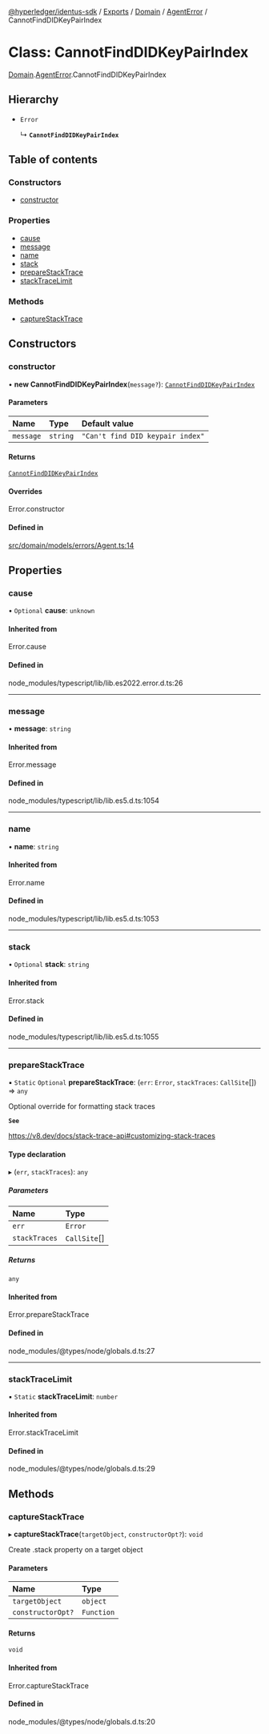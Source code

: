 [@hyperledger/identus-sdk](../README.md) / [Exports](../modules.md) / [Domain](../modules/Domain.md) / [AgentError](../modules/Domain.AgentError.md) / CannotFindDIDKeyPairIndex

# Class: CannotFindDIDKeyPairIndex

[Domain](../modules/Domain.md).[AgentError](../modules/Domain.AgentError.md).CannotFindDIDKeyPairIndex

## Hierarchy

- `Error`

  ↳ **`CannotFindDIDKeyPairIndex`**

## Table of contents

### Constructors

- [constructor](Domain.AgentError.CannotFindDIDKeyPairIndex.md#constructor)

### Properties

- [cause](Domain.AgentError.CannotFindDIDKeyPairIndex.md#cause)
- [message](Domain.AgentError.CannotFindDIDKeyPairIndex.md#message)
- [name](Domain.AgentError.CannotFindDIDKeyPairIndex.md#name)
- [stack](Domain.AgentError.CannotFindDIDKeyPairIndex.md#stack)
- [prepareStackTrace](Domain.AgentError.CannotFindDIDKeyPairIndex.md#preparestacktrace)
- [stackTraceLimit](Domain.AgentError.CannotFindDIDKeyPairIndex.md#stacktracelimit)

### Methods

- [captureStackTrace](Domain.AgentError.CannotFindDIDKeyPairIndex.md#capturestacktrace)

## Constructors

### constructor

• **new CannotFindDIDKeyPairIndex**(`message?`): [`CannotFindDIDKeyPairIndex`](Domain.AgentError.CannotFindDIDKeyPairIndex.md)

#### Parameters

| Name | Type | Default value |
| :------ | :------ | :------ |
| `message` | `string` | `"Can't find DID keypair index"` |

#### Returns

[`CannotFindDIDKeyPairIndex`](Domain.AgentError.CannotFindDIDKeyPairIndex.md)

#### Overrides

Error.constructor

#### Defined in

[src/domain/models/errors/Agent.ts:14](https://github.com/hyperledger-identus/sdk-ts/blob/d44afc3403bdd5cf86219cd263be20ea744f4706/src/domain/models/errors/Agent.ts#L14)

## Properties

### cause

• `Optional` **cause**: `unknown`

#### Inherited from

Error.cause

#### Defined in

node_modules/typescript/lib/lib.es2022.error.d.ts:26

___

### message

• **message**: `string`

#### Inherited from

Error.message

#### Defined in

node_modules/typescript/lib/lib.es5.d.ts:1054

___

### name

• **name**: `string`

#### Inherited from

Error.name

#### Defined in

node_modules/typescript/lib/lib.es5.d.ts:1053

___

### stack

• `Optional` **stack**: `string`

#### Inherited from

Error.stack

#### Defined in

node_modules/typescript/lib/lib.es5.d.ts:1055

___

### prepareStackTrace

▪ `Static` `Optional` **prepareStackTrace**: (`err`: `Error`, `stackTraces`: `CallSite`[]) => `any`

Optional override for formatting stack traces

**`See`**

https://v8.dev/docs/stack-trace-api#customizing-stack-traces

#### Type declaration

▸ (`err`, `stackTraces`): `any`

##### Parameters

| Name | Type |
| :------ | :------ |
| `err` | `Error` |
| `stackTraces` | `CallSite`[] |

##### Returns

`any`

#### Inherited from

Error.prepareStackTrace

#### Defined in

node_modules/@types/node/globals.d.ts:27

___

### stackTraceLimit

▪ `Static` **stackTraceLimit**: `number`

#### Inherited from

Error.stackTraceLimit

#### Defined in

node_modules/@types/node/globals.d.ts:29

## Methods

### captureStackTrace

▸ **captureStackTrace**(`targetObject`, `constructorOpt?`): `void`

Create .stack property on a target object

#### Parameters

| Name | Type |
| :------ | :------ |
| `targetObject` | `object` |
| `constructorOpt?` | `Function` |

#### Returns

`void`

#### Inherited from

Error.captureStackTrace

#### Defined in

node_modules/@types/node/globals.d.ts:20
